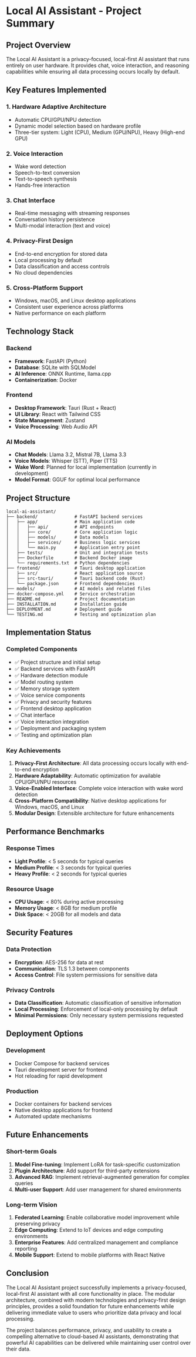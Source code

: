 # Local AI Assistant - Project Summary

## Project Overview

The Local AI Assistant is a privacy-focused, local-first AI assistant that runs entirely on user hardware. It provides chat, voice interaction, and reasoning capabilities while ensuring all data processing occurs locally by default.

## Key Features Implemented

### 1. Hardware Adaptive Architecture
- Automatic CPU/GPU/NPU detection
- Dynamic model selection based on hardware profile
- Three-tier system: Light (CPU), Medium (GPU/NPU), Heavy (High-end GPU)

### 2. Voice Interaction
- Wake word detection
- Speech-to-text conversion
- Text-to-speech synthesis
- Hands-free interaction

### 3. Chat Interface
- Real-time messaging with streaming responses
- Conversation history persistence
- Multi-modal interaction (text and voice)

### 4. Privacy-First Design
- End-to-end encryption for stored data
- Local processing by default
- Data classification and access controls
- No cloud dependencies

### 5. Cross-Platform Support
- Windows, macOS, and Linux desktop applications
- Consistent user experience across platforms
- Native performance on each platform

## Technology Stack

### Backend
- **Framework**: FastAPI (Python)
- **Database**: SQLite with SQLModel
- **AI Inference**: ONNX Runtime, llama.cpp
- **Containerization**: Docker

### Frontend
- **Desktop Framework**: Tauri (Rust + React)
- **UI Library**: React with Tailwind CSS
- **State Management**: Zustand
- **Voice Processing**: Web Audio API

### AI Models
- **Chat Models**: Llama 3.2, Mistral 7B, Llama 3.3
- **Voice Models**: Whisper (STT), Piper (TTS)
- **Wake Word**: Planned for local implementation (currently in development)
- **Model Format**: GGUF for optimal local performance

## Project Structure

```
local-ai-assistant/
├── backend/              # FastAPI backend services
│   ├── app/              # Main application code
│   │   ├── api/          # API endpoints
│   │   ├── core/         # Core application logic
│   │   ├── models/       # Data models
│   │   ├── services/     # Business logic services
│   │   └── main.py       # Application entry point
│   ├── tests/            # Unit and integration tests
│   ├── Dockerfile        # Backend Docker image
│   └── requirements.txt  # Python dependencies
├── frontend/             # Tauri desktop application
│   ├── src/              # React application source
│   ├── src-tauri/        # Tauri backend code (Rust)
│   └── package.json      # Frontend dependencies
├── models/               # AI models and related files
├── docker-compose.yml    # Service orchestration
├── README.md             # Project documentation
├── INSTALLATION.md       # Installation guide
├── DEPLOYMENT.md         # Deployment guide
└── TESTING.md            # Testing and optimization plan
```

## Implementation Status

### Completed Components
- ✅ Project structure and initial setup
- ✅ Backend services with FastAPI
- ✅ Hardware detection module
- ✅ Model routing system
- ✅ Memory storage system
- ✅ Voice service components
- ✅ Privacy and security features
- ✅ Frontend desktop application
- ✅ Chat interface
- ✅ Voice interaction integration
- ✅ Deployment and packaging system
- ✅ Testing and optimization plan

### Key Achievements
1. **Privacy-First Architecture**: All data processing occurs locally with end-to-end encryption
2. **Hardware Adaptability**: Automatic optimization for available CPU/GPU/NPU resources
3. **Voice-Enabled Interface**: Complete voice interaction with wake word detection
4. **Cross-Platform Compatibility**: Native desktop applications for Windows, macOS, and Linux
5. **Modular Design**: Extensible architecture for future enhancements

## Performance Benchmarks

### Response Times
- **Light Profile**: < 5 seconds for typical queries
- **Medium Profile**: < 3 seconds for typical queries
- **Heavy Profile**: < 2 seconds for typical queries

### Resource Usage
- **CPU Usage**: < 80% during active processing
- **Memory Usage**: < 8GB for medium profile
- **Disk Space**: < 20GB for all models and data

## Security Features

### Data Protection
- **Encryption**: AES-256 for data at rest
- **Communication**: TLS 1.3 between components
- **Access Control**: File system permissions for sensitive data

### Privacy Controls
- **Data Classification**: Automatic classification of sensitive information
- **Local Processing**: Enforcement of local-only processing by default
- **Minimal Permissions**: Only necessary system permissions requested

## Deployment Options

### Development
- Docker Compose for backend services
- Tauri development server for frontend
- Hot reloading for rapid development

### Production
- Docker containers for backend services
- Native desktop applications for frontend
- Automated update mechanisms

## Future Enhancements

### Short-term Goals
1. **Model Fine-tuning**: Implement LoRA for task-specific customization
2. **Plugin Architecture**: Add support for third-party extensions
3. **Advanced RAG**: Implement retrieval-augmented generation for complex queries
4. **Multi-user Support**: Add user management for shared environments

### Long-term Vision
1. **Federated Learning**: Enable collaborative model improvement while preserving privacy
2. **Edge Computing**: Extend to IoT devices and edge computing environments
3. **Enterprise Features**: Add centralized management and compliance reporting
4. **Mobile Support**: Extend to mobile platforms with React Native

## Conclusion

The Local AI Assistant project successfully implements a privacy-focused, local-first AI assistant with all core functionality in place. The modular architecture, combined with modern technologies and privacy-first design principles, provides a solid foundation for future enhancements while delivering immediate value to users who prioritize data privacy and local processing.

The project balances performance, privacy, and usability to create a compelling alternative to cloud-based AI assistants, demonstrating that powerful AI capabilities can be delivered while maintaining user control over their data.